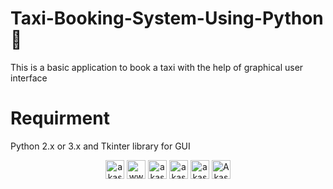 # Taxi-Booking-System-Using-Python 🚕
This is a basic application to book a taxi with the help of graphical user interface 
# Requirment
Python 2.x or 3.x 
and Tkinter library for GUI


<p align="center">
<a href="https://twitter.com/akash_mittal18" target="blank"><img align="center" src="https://img.icons8.com/fluent/48/000000/twitter.png" alt="akash_mittal18" height="30" width="30" /></a>
<a href="https://linkedin.com/in/www.linkedin.com/in/akash-mittal-bb063417a" target="blank"><img align="center" src="https://img.icons8.com/fluent/48/000000/linkedin.png" alt="www.linkedin.com/in/akash-mittal-bb063417a" height="30" width="30" /></a>
<a href="https://instagram.com/akash_mittal18" target="blank"><img align="center" src="https://img.icons8.com/fluent/48/000000/instagram-new.png" alt="akash_mittal18" height="30" width="30" /></a>
<a href="mailto:akash.mittal898@gmail.com" target="blank"><img align="center"  src="https://img.icons8.com/color/48/000000/gmail.png" alt="akash.mittal898" height="30" width="30" /></a>
<a href="https://medium.com/@akashmittal18" target="blank"><img align="center" src="https://img.icons8.com/color/96/000000/medium-monogram.png" alt="akashmittal18" height="30" width="30" /></a>  
<a href="https://dev.to/akashmittal18" target="blank"><img align="center" src="https://d2fltix0v2e0sb.cloudfront.net/dev-badge.svg" alt="Akash Mittal's DEV Profile" height="30" width="30">
</a>
</p>